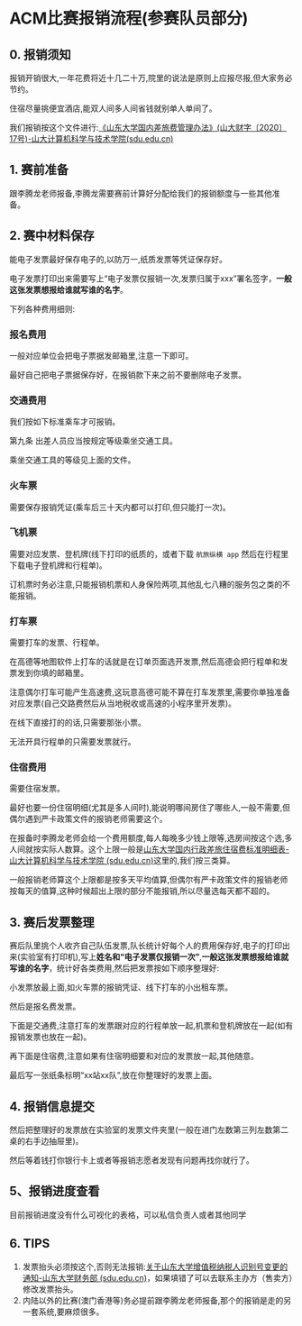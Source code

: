 # ACM比赛报销流程(参赛队员部分) 

## 0. 报销须知

报销开销很大,一年花费将近十几二十万,院里的说法是原则上应报尽报,但大家务必节约。

住宿尽量挑便宜酒店,能双人间多人间省钱就别单人单间了。

我们报销按这个文件进行:[《山东大学国内差旅费管理办法》(山大财字〔2020〕17号)-山大计算机科学与技术学院(sdu.edu.cn)](https://www.cs.sdu.edu.cn/info/1155/4922.htm)

## 1. 赛前准备

跟李腾龙老师报备,李腾龙需要赛前计算好分配给我们的报销额度与一些其他准备。

## 2. 赛中材料保存

能电子发票最好保存电子的,以防万一,纸质发票等凭证保存好。

电子发票打印出来需要写上“电子发票仅报销一次,发票归属于xxx”署名签字，**一般这张发票想报给谁就写谁的名字**。

下列各种费用细则:

### 报名费用

一般对应单位会把电子票据发邮箱里,注意一下即可。

最好自己把电子票据保存好，在报销款下来之前不要删除电子发票。

### 交通费用

我们按如下标准乘车才可报销。

第九条 出差人员应当按规定等级乘坐交通工具。

乘坐交通工具的等级见上面的文件。
### 火车票 

需要保存报销凭证(乘车后三十天内都可以打印,但只能打一次)。 

### 飞机票 

需要对应发票、登机牌(线下打印的纸质的，或者下载 `航旅纵横 app` 然后在行程里下载电子登机牌和行程单)。 

订机票时务必注意,只能报销机票和人身保险两项,其他乱七八糟的服务包之类的不能报销。 

### 打车票 

需要打车的发票、行程单。 

在高德等地图软件上打车的话就是在订单页面选开发票,然后高德会把行程单和发票发到你填的邮箱里。 

注意偶尔打车可能产生高速费,这玩意高德可能不算在打车发票里,需要你单独准备对应发票(自己交路费然后从当地税收或高速的小程序里开发票)。 

在线下直接打的的话,只需要那张小票。 

无法开具行程单的只需要发票就行。 

### 住宿费用 

需要住宿发票。 

最好也要一份住宿明细(尤其是多人间时),能说明哪间房住了哪些人,一般不需要,但偶尔遇到严卡政策文件的报销老师需要这个。 

在报备时李腾龙老师会给一个费用额度,每人每晚多少钱上限等,选房间按这个选,多人间就按实际人数算。这个上限一般是[山东大学国内行政差旅住宿费标准明细表-山大计算机科学与技术学院 (sdu.edu.cn)](https://www.cs.sdu.edu.cn/info/1155/4921.htm)这里的,我们按三类算。 

一般报销老师算这个上限都是按多天平均值算,但偶尔有严卡政策文件的报销老师按每天的值算,这种时候超出上限的部分不能报销,所以尽量选每天都不超的。 

## 3. 赛后发票整理 

赛后队里挑个人收齐自己队伍发票,队长统计好每个人的费用保存好,电子的打印出来(实验室有打印机),写上**姓名和“电子发票仅报销一次”**,**一般这张发票想报给谁就写谁的名字**，统计好各类费用,然后把发票按如下顺序整理好: 

小发票放最上面,如火车票的报销凭证、线下打车的小出租车票。 

然后是报名费发票。

下面是交通费,注意打车的发票跟对应的行程单放一起,机票和登机牌放在一起(如有报销发票也放在一起)。

再下面是住宿费,注意如果有住宿明细要和对应的发票放一起,其他随意。

最后写一张纸条标明“xx站xx队”,放在你整理好的发票上面。

## 4. 报销信息提交


然后把整理好的发票放在实验室的发票文件夹里(一般在进门左数第三列左数第二桌的右手边抽屉里)。

然后等着钱打你银行卡上或者等报销志愿者发现有问题再找你就行了。

## 5、报销进度查看

目前报销进度没有什么可视化的表格，可以私信负责人或者其他同学

## 6. TIPS

1. 发票抬头必须按这个,否则无法报销:[关于山东大学增值税纳税人识别号变更的通知-山东大学财务部 (sdu.edu.cn)](https://www.cwc.sdu.edu.cn/info/1037/2168.htm)，如果填错了可以去联系主办方（售卖方）修改发票抬头。
2. 内陆以外的比赛(澳门香港等)务必提前跟李腾龙老师报备,那个的报销是走的另一套系统,要麻烦很多。